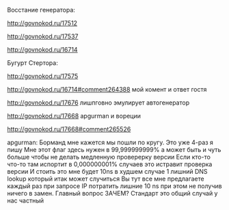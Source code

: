 ﻿Восстание генератора:

http://govnokod.ru/17512

http://govnokod.ru/17537

http://govnokod.ru/16714

Бугурт Стертора:

http://govnokod.ru/17575



http://govnokod.ru/16714#comment264388 мой комент и ответ гостя



http://govnokod.ru/17676 лишпговно эмулирует автогенератор



http://govnokod.ru/17668 apgurman и вореции



http://govnokod.ru/17668#comment265526

apgurman: Борманд мне кажется мы пошли по кругу. Это уже 4-раз я пишу Мне этот флаг здесь нужен в 99,999999999% а может быть и чуть больше чтобы не делать медленную проверерку версии Если кто-то что-то там испортит в 0,000000001% случаев это истравит проверка версии И стоить это мне будет 10ns в худшем случае 1 лишний DNS lookup который итак может случиться Вы тут все мне предлагаете каждый раз при запросе IP потратить лишние 10 ns при этом не получив ничего в замен. Главный вопрос ЗАЧЕМ? Стандарт это общий случай у нас частный
